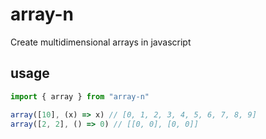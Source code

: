 # array-n
Create multidimensional arrays in javascript

## usage

```ts
import { array } from "array-n"

array([10], (x) => x) // [0, 1, 2, 3, 4, 5, 6, 7, 8, 9]
array([2, 2], () => 0) // [[0, 0], [0, 0]]
```